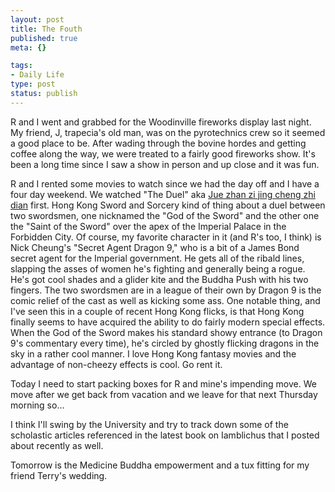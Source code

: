 ```yaml
--- 
layout: post
title: The Fouth
published: true
meta: {}

tags: 
- Daily Life
type: post
status: publish
---
```

R and I went and grabbed for the Woodinville fireworks display last night. My friend, J, trapecia's old man, was on the pyrotechnics crew so it seemed a good place to be. After wading through the bovine hordes and getting coffee along the way, we were treated to a fairly good fireworks show. It's been a long time since I saw a show in person and up close and it was fun.

R and I rented some movies to watch since we had the day off and I have a four day weekend. We watched "The Duel" aka <a href="http://us.imdb.com/Title?0243876">Jue zhan zi jing cheng zhi dian</a> first. Hong Kong Sword and Sorcery kind of thing about a duel between two swordsmen, one nicknamed the "God of the Sword" and the other one the "Saint of the Sword" over the apex of the Imperial Palace in the Forbidden City. Of course, my favorite character in it (and R's too, I think) is Nick Cheung's "Secret Agent Dragon 9," who is a bit of a James Bond secret agent for the Imperial government. He gets all of the ribald lines, slapping the asses of women he's fighting and generally being a rogue. He's got cool shades and a glider kite and the Buddha Push with his two fingers. The two swordsmen are in a league of their own by Dragon 9 is the comic relief of the cast as well as kicking some ass. One notable thing, and I've seen this in a couple of recent Hong Kong flicks, is that Hong Kong finally seems to have acquired the ability to do fairly modern special effects. When the God of the Sword makes his standard showy entrance (to Dragon 9's commentary every time), he&apos;s circled by ghostly flicking dragons in the sky in a rather cool manner. I love Hong Kong fantasy movies and the advantage of non-cheezy effects is cool. Go rent it.

Today I need to start packing boxes for R and mine's impending move. We move after we get back from vacation and we leave for that next Thursday morning so...

I think I'll swing by the University and try to track down some of the scholastic articles referenced in the latest book on Iamblichus that I posted about recently as well.

Tomorrow is the Medicine Buddha empowerment and a tux fitting for my friend Terry&apos;s wedding.
